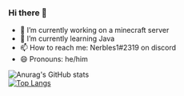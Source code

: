 ### Hi there 👋

- 🔭 I’m currently working on a minecraft server
- 🌱 I’m currently learning Java
- 📫 How to reach me: Nerbles1#2319 on discord   
- 😄 Pronouns: he/him

![Anurag's GitHub stats](https://github-readme-stats.vercel.app/api?username=Nerbles1&show_icons=true&theme=radical)  
[![Top Langs](https://github-readme-stats.vercel.app/api/top-langs/?username=Nerbles1&theme=radical)](https://github.com/anuraghazra/github-readme-stats)  
